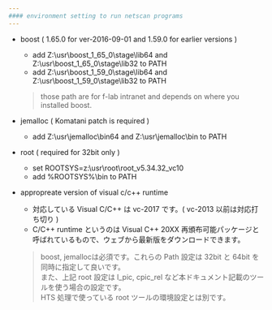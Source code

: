 ```yaml
---
#### environment setting to run netscan programs
---
```


+ boost ( 1.65.0 for ver-2016-09-01 and 1.59.0 for earlier versions )  
  - add Z:\usr\boost_1_65_0\stage\lib64 and Z:\usr\boost_1_65_0\stage\lib32 to PATH  
  - add Z:\usr\boost_1_59_0\stage\lib64 and Z:\usr\boost_1_59_0\stage\lib32 to PATH  
  > those path are for f-lab intranet and depends on where you installed boost.  
+ jemalloc ( Komatani patch is required )
  - add Z:\usr\jemalloc\bin64 and Z:\usr\jemalloc\bin to PATH
+ root ( required for 32bit only )
  - set ROOTSYS=z:\usr\root\root_v5.34.32_vc10
  - add %ROOTSYS%\bin to PATH
+ appropreate version of visual c/c++ runtime
  - 対応している Visual C/C++ は vc-2017 です。( vc-2013 以前は対応打ち切り )  
  - C/C++ runtime というのは Visual C++ 20XX 再頒布可能パッケージと呼ばれているもので、ウェブから最新版をダウンロードできます。  


  > boost, jemallocは必須です。これらの Path 設定は 32bit と 64bit を同時に指定して良いです。  
  > また、上記 root 設定は l_pic, cpic_rel など本ドキュメント記載のツールを使う場合の設定です。  
  > HTS 処理で使っている root ツールの環境設定とは別です。  
